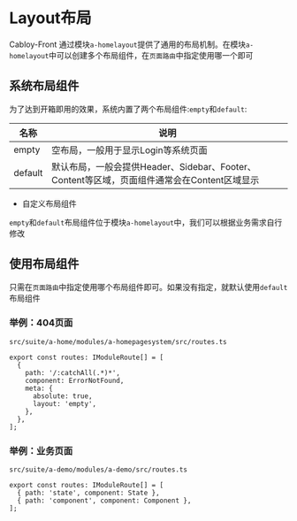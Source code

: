 # Layout布局

Cabloy-Front 通过模块`a-homelayout`提供了通用的布局机制。在模块`a-homelayout`中可以创建多个布局组件，在`页面路由`中指定使用哪一个即可

## 系统布局组件

为了达到开箱即用的效果，系统内置了两个布局组件:`empty`和`default`:

| 名称    | 说明                                                                                        |
| ------- | ------------------------------------------------------------------------------------------- |
| empty   | 空布局，一般用于显示Login等系统页面                                                         |
| default | 默认布局，一般会提供Header、Sidebar、Footer、Content等区域，页面组件通常会在Content区域显示 |

- 自定义布局组件

`empty`和`default`布局组件位于模块`a-homelayout`中，我们可以根据业务需求自行修改

## 使用布局组件

只需在`页面路由`中指定使用哪个布局组件即可。如果没有指定，就默认使用`default`布局组件

### 举例：404页面

`src/suite/a-home/modules/a-homepagesystem/src/routes.ts`

```typescript{7}
export const routes: IModuleRoute[] = [
  {
    path: '/:catchAll(.*)*',
    component: ErrorNotFound,
    meta: {
      absolute: true,
      layout: 'empty',
    },
  },
];
```

### 举例：业务页面

`src/suite/a-demo/modules/a-demo/src/routes.ts`

```typescript{2-3}
export const routes: IModuleRoute[] = [
  { path: 'state', component: State },
  { path: 'component', component: Component },
];
```
